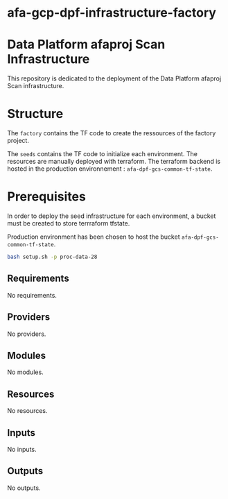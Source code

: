 # afa-gcp-dpf-infrastructure-factory

# Data Platform afaproj Scan Infrastructure

This repository is dedicated to the deployment of the Data Platform afaproj Scan infrastructure.

# Structure  

The `factory` contains the TF code to create the ressources of the factory project. 

The `seeds` contains the TF code to initialize each environment. The resources are manually deployed with terraform. The terraform backend is hosted in the production environnement : `afa-dpf-gcs-common-tf-state`.

# Prerequisites

In order to deploy the seed infrastructure for each environment, a bucket must be created to store terrraform tfstate.

Production environment has been chosen to host the bucket `afa-dpf-gcs-common-tf-state`.

```sh
bash setup.sh -p proc-data-28
```
<!-- BEGIN_TF_DOCS -->
## Requirements

No requirements.

## Providers

No providers.

## Modules

No modules.

## Resources

No resources.

## Inputs

No inputs.

## Outputs

No outputs.
<!-- END_TF_DOCS -->